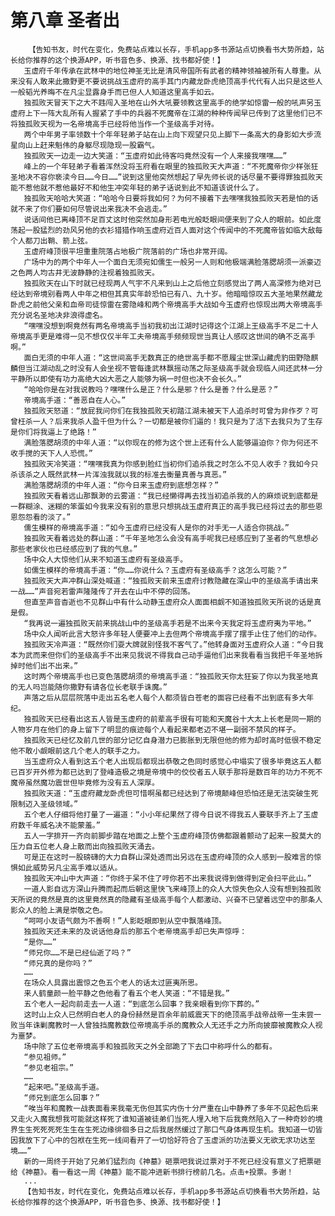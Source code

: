 # 第八章 圣者出
        【告知书友，时代在变化，免费站点难以长存，手机app多书源站点切换看书大势所趋，站长给你推荐的这个换源APP，听书音色多、换源、找书都好使！】
       玉虚府千年传承在武林中的地位神圣无比是清风帝国所有武者的精神领袖被所有人尊重。从来没有人敢来此撒野更不要说挑战玉虚府的高手其门内藏龙卧虎绝顶高手代代有人出只是这些人一般韬光养晦不在凡尘显露身手而已但人人知道这里高手如云。
       独孤败天冒天下之大不韪闯入圣地在山外大吼要领教这里高手的绝学如惊雷一般的吼声另玉虚府上下一阵大乱所有人握紧了手中的兵器不死魔帝在江湖的种种传闻早已传到了这里他们已不将独孤败天视为一名帝境高手已经将他当作一个圣级高手对待。
       两个中年男子率领数十个年年轻弟子站在山上向下观望只见上脚下一条高大的身影如大步流星向山上赶来魁伟的身躯尽现隐现一股霸气。
       独孤败天一边走一边大笑道：“玉虚府如此待客吗竟然没有一个人来接我嘿嘿……”
       峰上的一个年轻弟子看着浑然没将玉府看在眼里的独孤败天大声道：“不死魔帝你少样张狂圣地决不容你亵渎今日……今日……”说到这里他突然想起了早先师长说的话尽量不要得罪独孤败天能不惹他就不惹他最好不和他生冲突年轻的弟子话说到此不知道该说什么了。
       独孤败天哈哈大笑道：“哈哈今日要将我如何？为何不接着下去嘿嘿我独孤败天若是怕的话就不来了你们要如何尽管说出来我决不会逃走。”
       说话间他已离峰顶不足百丈这时他突然加身形若电光般眨眼间便来到了众人的眼前。如此度荡起一股猛烈的劲风另他的衣衫猎猎作响玉虚府近百人面对这个传闻中的不死魔帝皆如临大敌每个人都刀出鞘、箭上弦。
       玉虚府峰顶很平坦重重院落占地极广院落前的广场也非常开阔。
       广场中为的两个中年人一个面白无须宛如儒生一般另一人则和他极端满脸落腮胡须一派豪迈之色两人均古井无波静静的注视着独孤败天。
       独孤败天在山下时就已经现两人气宇不凡来到山上之后他立刻感觉出了两人高深修为绝对已经达到帝境别看两人中年之相但其真实年龄恐怕已有八、九十岁。他暗暗惊叹五大圣地果然藏龙卧虎之前他父亲和血帝司徒惊雷在雾隐峰和两个帝境高手大战如今玉虚府也惊现出两大帝境高手充分说名圣地决非浪得虚名。
       “嘿嘿没想到啊竟然有两名帝境高手当初我初出江湖时记得这个江湖上王级高手不足二十人帝境高手更是难得一见不想仅仅半年工夫帝境高手频频现世当真让人感叹这世间的确不乏高手啊。”
       面白无须的中年人道：“这世间高手无数真正的绝世高手都不愿履尘世深山藏虎豹田野隐麒麟但当江湖动乱之时没有人会坐视不管每逢武林飘摇动荡之际圣级高手就会现临人间还武林一分平静所以即使有功力高绝大凶大恶之人能够为祸一时但也决不会长久。”
       “哈哈你是在对我说教吗？嘿嘿什么是正？什么是邪？什么是善？什么是恶？”
       帝境高手道：“善恶自在人心。”
       独孤败天怒道：“放屁我问你们在我独孤败天初踏江湖未被天下人追杀时可曾为非作歹？可曾枉杀一人？后来我杀人盈千但为什么？一切都是被你们逼的！我只是为了活下去我只为了生存是你们将我逼上了绝路！”
       满脸落腮胡须的中年人道：“以你现在的修为这个世上还有什么人能够逼迫你？你为何还不收手搅的天下人人恐慌。”
       独孤败天冷笑道：“嘿嘿我真为你感到脸红当初你们追杀我之时怎么不见人收手？我如今只杀该杀之人既然武林一片浑浊我就以我的标准去衡量真善与真恶。”
       满脸落腮胡须的中年人道：“你今日来玉虚府到底想怎样？”
       独孤败天看着远山那飘渺的云雾道：“我已经懒得再去找当初追杀我的人的麻烦说到底都是一群糊涂、迷糊的笨蛋如今我来没有别的意思只想挑战玉虚府真正的高手我已经将过去的那些恩恩怨怨看的淡了。”
       儒生模样的帝境高手道：“如今玉虚府已经没有人是你的对手无一人适合你挑战。”
       独孤败天看着远处的群山道：“千年圣地怎么会没有高手呢我已经感应到了圣者的气息想必那些老家伙也已经感应到了我的气息。”
       场中众人大惊他们从来不知道玉虚府有圣级高手。
       如儒生模样的帝境高手道：“你……你说什么？玉虚府有圣级高手？这怎么可能？”
       独孤败天大声冲群山深处喊道：“独孤败天前来玉虚府讨教隐藏在深山中的圣级高手请出来一战……”声音宛若雷声隆隆传了开去在山中不停的回荡。
       但直至声音杳逝也不见群山中有什么动静玉虚府众人面面相觑不知道独孤败天所说的话是真是假。
       “我再说一遍独孤败天前来挑战山中的圣级高手若是不出来今天我定将玉虚府夷为平地。”
       场中众人闻听此言大怒许多年轻人便要冲上去但两个帝境高手摆了摆手止住了他们的动作。
       独孤败天冷声道：“既然你们耍大牌就别怪我不客气了。”他转身面对玉虚府众人道：“今日我本为武而来但你们的圣级高手不出来见我说不得我自己动手逼他们出来我看看当我把千年圣地拆掉时他们出不出来。”
       这时两个帝境高手也已变色落腮胡须的帝境高手道：“独孤败天你太狂妄了你以为我圣地真的无人吗岂能随你撒野有请各位长老联手诛魔。”
       声落之后从层层院落中走出五名老人每个人都须皆白苍老的面容已经看不出到底有多大年纪。
       独孤败天已经看出这五人皆是玉虚府的前辈高手很有可能和天魔谷十大太上长老是同一期的人物岁月在他们的身上留下了明显的痕迹每个人看起来都老迈不堪一副弱不禁风的样子。
       独孤败天已经忆及前几世的部分记忆自身潜力已膨胀到无限但他的修为却时高时低很不稳定他不敢小觑眼前这几个老人的联手之力。
       当玉虚府众人看到这五个老人出现后都现出恭敬之色同时感觉心中塌实了很多毕竟这五人都已百岁开外修为都已达到了登峰造极之境是帝境中的佼佼者五人联手那将是数百年的功力不死不魔帝虽然魔功震世但毕竟修为没有五人深厚。
       独孤败天道：“玉虚府藏龙卧虎但可惜啊虽都已经达到了帝境颠峰但恐怕还是无法突破生死限制迈入圣级领域。”
       五个老人仔细将他打量了一遍道：“小小年纪果然了得今日说不得我五人要联手齐上了玉虚府数千年威名决不能蒙羞。”
       五人一字排开一齐向前脚步踏在地面之上整个玉虚府峰顶仿佛都跟着颤动了起来一股莫大的压力自五位老人身上散而出向独孤败天涌去。
       可是正在这时一股磅礴的大力自群山深处透而出另远在玉虚府峰顶的众人感到一股难言的惊惧如此威势另凡尘高手难以适从。
       独孤败天冲山中大声道：“你终于呆不住了哼你若不出来我说得到做得到定会扫平此山。”
       一道人影自远方深山升腾而起而后朝这里快飞来峰顶上的众人大惊失色众人没有想到独孤败天所说的竟然是真的这里竟然真的隐藏有圣级高手每个人都激动、兴奋不已望着远空中的那条人影众人的脸上满是崇敬之色。
       “呵呵小友语气颇为不善啊！”人影眨眼即到从空中飘落峰顶。
       独孤败天还未来的及说话他身后的那五个老帝境高手却已失声惊呼：
       “是你……”
       “师兄你……不是已经仙逝了吗？”
       “师兄真的是你吗？”
       ……
       在场众人具露出震惊之色五个老人的话太过匪夷所思。
       来人鹤童颜一脸平静之色他看了看五个老人笑道：“不错是我。”
       五个老人一起向前走去一人道：“到底怎么回事？我亲眼看到你下葬的。”
       这时山上众人已然明白老人的身份赫然是百余年前威震天下的绝顶高手战帝战帝一生未尝一败当年诛剿魔教时一人曾独挡魔教数位帝境高手杀的魔教众人无还手之力所向披靡被魔教众人视为噩梦。
       场中除了五位老帝境高手和独孤败天之外全部跪了下去口中称呼什么的都有。
       “参见祖师。”
       “参见老祖宗。”
       ……
       “起来吧。”圣级高手道。
       “师兄到底怎么回事？”
       “唉当年和魔教一战表面看来我毫无伤但其实内伤十分严重在山中静养了多年不见起色后来又走火入魔我想我可能就这样死了谁知道被徒弟们当死人埋入地下后我竟然陷入了一种奇妙的境界生生死死死死生生在生死边缘徘徊多日之后我居然缓过了那口气身体再现生机。我知道一切皆因我放下了心中的包袱在生死一线间看开了一切恰好符合了玉虚派的功法要义无欲无求功达至境……”
       新的一周终于开始了兄弟们猛烈向《神墓》砸票吧我说过票对于不死已经没有意义了把票砸给《神墓》。看一看这一周《神墓》能不能冲进新书排行榜前几名。点击+投票。多谢！
       ...
       【告知书友，时代在变化，免费站点难以长存，手机app多书源站点切换看书大势所趋，站长给你推荐的这个换源APP，听书音色多、换源、找书都好使！】